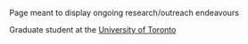 Page meant to display ongoing research/outreach endeavours

Graduate student at the [University of Toronto](https://www.dunlap.utoronto.ca/)
